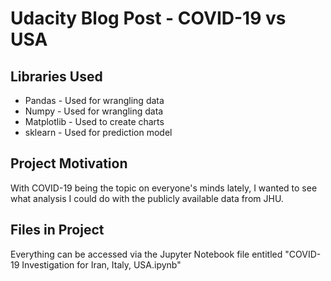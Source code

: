 # Udacity Blog Post - COVID-19 vs USA

## Libraries Used
- Pandas - Used for wrangling data
- Numpy - Used for wrangling data
- Matplotlib - Used to create charts
- sklearn - Used for prediction model

## Project Motivation
With COVID-19 being the topic on everyone's minds lately, I wanted to see what analysis I could do with the publicly available data from JHU.

## Files in Project
Everything can be accessed via the Jupyter Notebook file entitled "COVID-19 Investigation for Iran, Italy, USA.ipynb"
